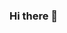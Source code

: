 ### Hi there 👋

<!--
**SumeyraOzgun/SumeyraOzgun** is a ✨ _special_ ✨ repository because its `README.md` (this file) appears on your GitHub profile.

Here are some ideas to get you started:

- 🔭 I’m currently working at OpenlyCrm as full stack tester.
- 🌱 I’m currently learning playwright and typescript.
- 📫 How to reach me: linkedin.com/in/sumeyraozgun/


-->
